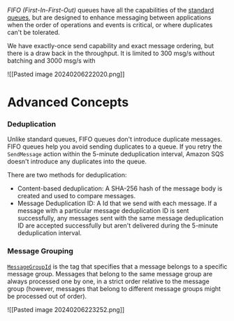 _FIFO (First-In-First-Out)_ queues have all the capabilities of the [standard queues](https://docs.aws.amazon.com/AWSSimpleQueueService/latest/SQSDeveloperGuide/standard-queues.html), but are designed to enhance messaging between applications when the order of operations and events is critical, or where duplicates can't be tolerated.

We have exactly-once send capability and exact message ordering, but there is a draw back in the throughput. It is limited to 300 msg/s without batching and 3000 msg/s with

![[Pasted image 20240206222020.png]]

# Advanced Concepts

### Deduplication

Unlike standard queues, FIFO queues don't introduce duplicate messages. FIFO queues help you avoid sending duplicates to a queue. If you retry the `SendMessage` action within the 5-minute deduplication interval, Amazon SQS doesn't introduce any duplicates into the queue.

There are two methods for deduplication:
- Content-based deduplication: A SHA-256 hash of the message body is created and used to compare messages.
- Message Deduplication ID: A Id that we send with each message. If a message with a particular message deduplication ID is sent successfully, any messages sent with the same message deduplication ID are accepted successfully but aren't delivered during the 5-minute deduplication interval.

### Message Grouping

[`MessageGroupId`](https://docs.aws.amazon.com/AWSSimpleQueueService/latest/APIReference/API_SendMessage.html) is the tag that specifies that a message belongs to a specific message group. Messages that belong to the same message group are always processed one by one, in a strict order relative to the message group (however, messages that belong to different message groups might be processed out of order).

![[Pasted image 20240206223252.png]]